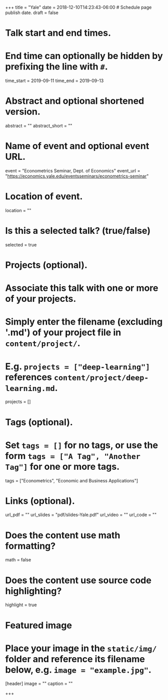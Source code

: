 +++
title = "Yale"
date = 2018-12-10T14:23:43-06:00  # Schedule page publish date.
draft = false

# Talk start and end times.
#   End time can optionally be hidden by prefixing the line with `#`.
time_start = 2019-09-11
time_end = 2019-09-13

# Abstract and optional shortened version.
abstract = ""
abstract_short = ""

# Name of event and optional event URL.
event = "Econometrics Seminar, Dept. of Economics"
event_url = "https://economics.yale.edu/eventsseminars/econometrics-seminar"

# Location of event.
location = ""

# Is this a selected talk? (true/false)
selected = true

# Projects (optional).
#   Associate this talk with one or more of your projects.
#   Simply enter the filename (excluding '.md') of your project file in `content/project/`.
#   E.g. `projects = ["deep-learning"]` references `content/project/deep-learning.md`.
projects = []

# Tags (optional).
#   Set `tags = []` for no tags, or use the form `tags = ["A Tag", "Another Tag"]` for one or more tags.
tags = ["Econometrics", "Economic and Business Applications"]

# Links (optional).
url_pdf = ""
url_slides = "pdf/slides-Yale.pdf"
url_video = ""
url_code = ""

# Does the content use math formatting?
math = false

# Does the content use source code highlighting?
highlight = true

# Featured image
# Place your image in the `static/img/` folder and reference its filename below, e.g. `image = "example.jpg"`.
[header]
image = ""
caption = ""

+++
